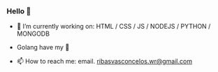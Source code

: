 ### Hello 👋


- 🌱 I’m currently working on: HTML / CSS / JS / NODEJS / PYTHON / MONGODB

- Golang have my 💙 

- 📫 How to reach me: email. ribasvasconcelos.wr@gmail.com
